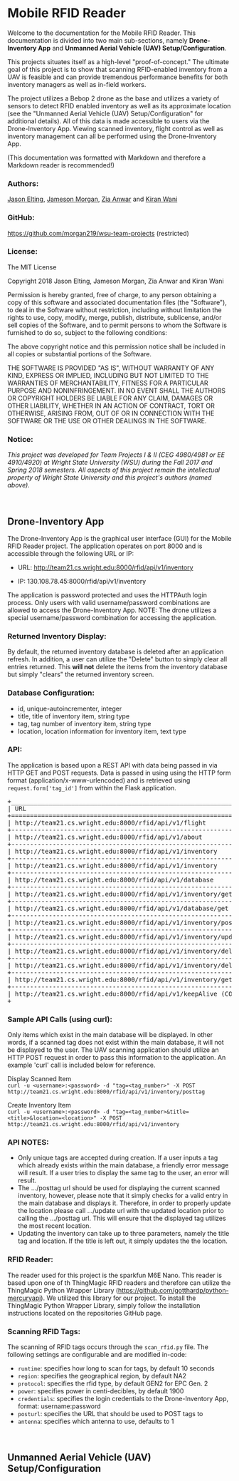 # Mobile RFID Reader

Welcome to the documentation for the Mobile RFID Reader. This documentation is divided into two main sub-sections, namely **Drone-Inventory App** and **Unmanned Aerial Vehicle (UAV) Setup/Configuration**. 

This projects situates itself as a high-level "proof-of-concept." The ultimate goal of this project is to show that scanning RFID-enabled inventory from a UAV is feasible and can provide tremendous performance benefits for both inventory managers as well as in-field workers.

The project utilizes a Bebop 2 drone as the base and utilizes a variety of sensors to detect RFID enabled inventory as well as its approximate location (see the "Unmanned Aerial Vehicle (UAV) Setup/Configuration" for additional details). All of this data is made accessible to users via the Drone-Inventory App. Viewing scanned inventory, flight control as well as inventory management can all be performed using the Drone-Inventory App.

(This documentation was formatted with Markdown and therefore a Markdown reader is recommended!)

### Authors:
[Jason Elting](mailto:elting.2@wright.edu "elting.2@wright.edu"), [Jameson Morgan](mailto:morgan.219@wright.edu "morgan.219@wright.edu"), [Zia Anwar](mailto:anwar.3@wright.edu "anwar.3@wright.edu") and [Kiran Wani](mailto:wani.4@wright.edu "wani.4@wright.edu")

### GitHub:

https://github.com/morgan219/wsu-team-projects (restricted)

### License:
The MIT License

Copyright 2018 Jason Elting, Jameson Morgan, Zia Anwar and Kiran Wani

Permission is hereby granted, free of charge, to any person obtaining a copy of this software and associated documentation files (the "Software"), to deal in the Software without restriction, including without limitation the rights to use, copy, modify, merge, publish, distribute, sublicense, and/or sell copies of the Software, and to permit persons to whom the Software is furnished to do so, subject to the following conditions:

The above copyright notice and this permission notice shall be included in all copies or substantial portions of the Software.

THE SOFTWARE IS PROVIDED "AS IS", WITHOUT WARRANTY OF ANY KIND, EXPRESS OR IMPLIED, INCLUDING BUT NOT LIMITED TO THE WARRANTIES OF MERCHANTABILITY, FITNESS FOR A PARTICULAR PURPOSE AND NONINFRINGEMENT. IN NO EVENT SHALL THE AUTHORS OR COPYRIGHT HOLDERS BE LIABLE FOR ANY CLAIM, DAMAGES OR OTHER LIABILITY, WHETHER IN AN ACTION OF CONTRACT, TORT OR OTHERWISE, ARISING FROM, OUT OF OR IN CONNECTION WITH THE SOFTWARE OR THE USE OR OTHER DEALINGS IN THE SOFTWARE.

### Notice:

<em>This project was developed for Team Projects I & II (CEG 4980/4981 or EE 4910/4920) at Wright State University (WSU) during the Fall 2017 and Spring 2018 semesters. All aspects of this project remain the intellectual property of Wright State University and this project's authors (named above).</em>

<br>

## Drone-Inventory App
The Drone-Inventory App is the graphical user interface (GUI) for the Mobile RFID Reader project. The application operates on port 8000 and is accessible through the following URL or IP:

* URL: http://team21.cs.wright.edu:8000/rfid/api/v1/inventory

* IP: 130.108.78.45:8000/rfid/api/v1/inventory

The application is password protected and uses the HTTPAuth login process. Only users with valid username/password combinations are allowed to access the Drone-Inventory App. NOTE: The drone utilizes a special username/password combination for accessing the application.

### Returned Inventory Display:
By default, the returned inventory database is deleted after an application refresh. In addition, a user can utilize the "Delete" button to simply clear all entries returned. This **will not** delete the items from the inventory database but simply "clears" the returned inventory screen.

### Database Configuration:
- id, unique-autoincrementer, integer
- title, title of inventory item, string type
- tag, tag number of inventory item, string type
- location, location information for inventory item, text type

### API:
The application is based upon a REST API with data being passed in via HTTP GET and POST requests. Data is passed in using using the HTTP form format (application/x-www-urlencoded) and is retrieved using `request.form['tag_id']` from within the Flask application.

<pre>
+___________________________________________________________________________________+________+____________________________________________________________________________________________+
| URL                                                                               | TYPE   | Parameters                       | Result                                                  |
+===================================================================================+========+==================================+=========================================================+
| http://team21.cs.wright.edu:8000/rfid/api/v1/flight                               | GET    | None                             | Shows flight control page                               | 
+-----------------------------------------------------------------------------------+--------+----------------------------------+---------------------------------------------------------+
| http://team21.cs.wright.edu:8000/rfid/api/v1/about                                | GET    | None                             | Shows about page for project                            |
+-----------------------------------------------------------------------------------+--------+----------------------------------+---------------------------------------------------------+
| http://team21.cs.wright.edu:8000/rfid/api/v1/inventory                            | GET    | None                             | Shows the inventory returned page                       |
+-----------------------------------------------------------------------------------+--------+----------------------------------+---------------------------------------------------------+
| http://team21.cs.wright.edu:8000/rfid/api/v1/inventory                            | POST   | None                             | Posts inventory (tag, name, location) to main database  |
+-----------------------------------------------------------------------------------+--------+----------------------------------+---------------------------------------------------------+
| http://team21.cs.wright.edu:8000/rfid/api/v1/database                             | GET    | None                             | Shows the database management page                      |
+-----------------------------------------------------------------------------------+--------+----------------------------------+---------------------------------------------------------+
| http://team21.cs.wright.edu:8000/rfid/api/v1/inventory/get                        | POST   | tag (type:text)                  | Retrieves specific item (by tag) from inventory returned|
+-----------------------------------------------------------------------------------+--------+----------------------------------+---------------------------------------------------------+
| http://team21.cs.wright.edu:8000/rfid/api/v1/database/get                         | POST   | tag (type:text)                  | Retrieves specific item (by tag) from main database     |
+-----------------------------------------------------------------------------------+--------+----------------------------------+---------------------------------------------------------+
| http://team21.cs.wright.edu:8000/rfid/api/v1/inventory/posttag                    | POST   | tag (type:text)                  | Posts inventory (tag, name, location) to returned       |
+-----------------------------------------------------------------------------------+--------+----------------------------------+---------------------------------------------------------+
| http://team21.cs.wright.edu:8000/rfid/api/v1/inventory/update                     | POST   | title, tag, location (types:text)| Updates inventory (tag, name, location) in main database|
+-----------------------------------------------------------------------------------+--------+----------------------------------+---------------------------------------------------------+
| http://team21.cs.wright.edu:8000/rfid/api/v1/inventory/delete                     | POST   | tag (type:text)                  | Deletes inventory (tag, name, location) in main database|
+-----------------------------------------------------------------------------------+--------+----------------------------------+---------------------------------------------------------+
| http://team21.cs.wright.edu:8000/rfid/api/v1/inventory/delete_returned_inventory  | POST   | None                             | Clears inventory (tag, name, location) from returned    |
+-----------------------------------------------------------------------------------+--------+----------------------------------+---------------------------------------------------------+
| http://team21.cs.wright.edu:8000/rfid/api/v1/inventory/getDatabase                | GET    | None                             | Returns the main database for backup purposes           |
+-----------------------------------------------------------------------------------+--------+----------------------------------+---------------------------------------------------------+
| http://team21.cs.wright.edu:8000/rfid/api/v1/keepAlive (COMING SOON!)             | GET    | None                             | Keep alive used for checking communication with Pi      |
+___________________________________________________________________________________+________+__________________________________+_________________________________________________________+
</pre>

### Sample API Calls (using curl):
Only items which exist in the main database will be displayed. In other words, if a scanned tag does not exist within the main database, it will not be displayed to the user. The UAV scanning application should utilize an HTTP POST request in order to pass this information to the application. An example 'curl' call is included below for reference.

Display Scanned Item <br>
`curl -u <username>:<password> -d "tag=<tag_number>" -X POST http://team21.cs.wright.edu:8000/rfid/api/v1/inventory/posttag`

Create Inventory Item <br>
`curl -u <username>:<password> -d "tag=<tag_number>&title=<title>&location=<location>" -X POST http://team21.cs.wright.edu:8000/rfid/api/v1/inventory`

### API NOTES:

* Only unique tags are accepted during creation. If a user inputs a tag which already exists within the main database, a friendly error message will result. If a user tries to display the same tag to the user, an error will result.
* The .../posttag url should be used for displaying the current scanned inventory, however, please note that it simply checks for a valid entry in the main database and displays it. Therefore, in order to properly update the location please call .../update url with the updated location prior to calling the .../posttag url. This will ensure that the displayed tag utilizes the most recent location.
* Updating the inventory can take up to three parameters, namely the title tag and location. If the title is left out, it simply updates the the location.

### RFID Reader:
The reader used for this project is the sparkfun M6E Nano. This reader is based upon one of th ThingMagic RFID readers and therefore can utilize the ThingMagic Python Wrapper Library (https://github.com/gotthardp/python-mercuryapi). We utilized this library for our project. To install the ThingMagic Python Wrapper Library, simply follow the installation instructions located on the repositories GitHub page.

### Scanning RFID Tags:
The scanning of RFID tags occurs through the `scan_rfid.py` file. The following settings are configurable and are modified in-code:

* `runtime`: specifies how long to scan for tags, by default 10 seconds
* `region`: specifies the geographical region, by default NA2
* `protocol`: specifies the rfid type, by default GEN2 for EPC Gen. 2
* `power`: specifies power in centi-decibles, by default 1900
* `credentials`: specifies the login credentials to the Drone-Inventory App, format: username:password
* `posturl`: specifies the URL that should be used to POST tags to
* `antenna`: specifies which antenna to use, defaults to 1

<br>

## Unmanned Aerial Vehicle (UAV) Setup/Configuration
